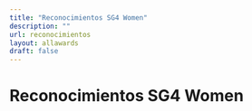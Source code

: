 ```yaml
---
title: "Reconocimientos SG4 Women"
description: ""
url: reconocimientos
layout: allawards
draft: false
---
```


# Reconocimientos SG4 Women

<br>







